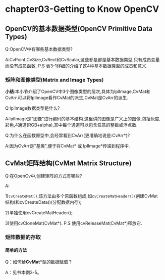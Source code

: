 # chapter03-Getting to Know OpenCV

## OpenCV的基本数据类型(OpenCV Primitive Data Types)

Q:OpenCV中有哪些基本数据类型?

A:CvPoint,CvSize,CvRect和CvScalar,这些都是都是基本数据类型,只有成员变量而没有成员函数. P.S 表3-1详细的介绍了这4种基本数据类型的成员和意义.

### 矩阵和图像类型(Matrix and Image Types)

**小结**:本小节介绍了OpenCV中3个图像类型的层次,具体为lplImage,CvMat和CvArr.可以将lplImage看作CvMat的派生,CvMat是CvArr的派生.

Q:IplImage数据类型是什么?

A:IplImage是"图像"进行编码的基本结构.这里讲的图像是广义上的图像,包括灰度,彩色,4通道(RGB+alpha),其中每个通道可以包含任意的整数或浮点数.

Q:为什么在函数原型中,会经常看到CvArr(更准确地说是:CvArr*)?

A:因为CvArr是"基类",便于将CvMat* 或 IplImage*传递到程序中.

## CvMat矩阵结构(CvMat Matrix Structure)

Q:在OpenCv中,创建矩阵的方式有哪些?

A:

1)`cvCreateMat()`,该方法由多个原函数组成,如`cvCreateMatHeader()`(创建CvMat结构)和cvCreateData()(分配数据内存);

2)单独使用cvCreateMatHeader();

3)使用cvCloneMat(CvMat*). P.S 使用cvReleaseMat(CvMat*)释放它.

### 矩阵数据的存取

#### 简单的方法

Q：如何给**CvMat***型的数据赋值？

A：见书本例3-5。















